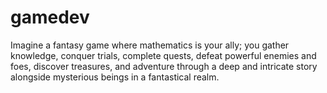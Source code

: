 # gamedev
 Imagine a fantasy game where mathematics is your ally; you gather knowledge, conquer trials, complete quests, defeat powerful enemies and foes, discover treasures, and adventure through a deep and intricate story alongside mysterious beings in a fantastical realm.

